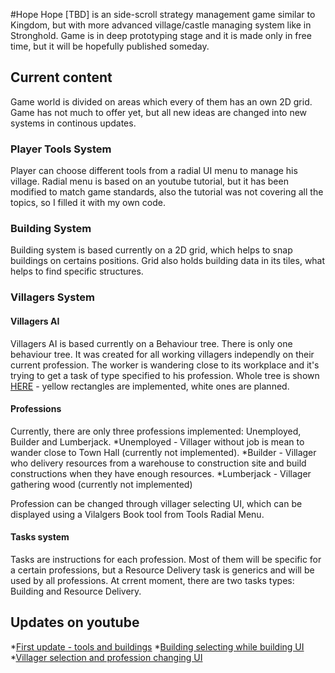 #Hope
Hope [TBD] is an side-scroll strategy management game similar to Kingdom, but with more advanced village/castle managing system like in Stronghold. Game is in deep prototyping stage and it is made only in free time, but it will be hopefully published someday.

## Current content
Game world is divided on areas which every of them has an own 2D grid. Game has not much to offer yet, but all new ideas are changed into new systems in continous updates.

### Player Tools System
Player can choose different tools from a radial UI menu to manage his village. Radial menu is based on an youtube tutorial, but it has been modified to match game standards, also the tutorial was not covering all the topics, so I filled it with my own code.

### Building System
Building system is based currently on a 2D grid, which helps to snap buildings on certains positions. Grid also holds building data in its tiles, what helps to find specific structures.

### Villagers System
#### Villagers AI
Villagers AI is based currently on a Behaviour tree. There is only one behaviour tree. It was created for all working villagers independly on their current profession. The worker is wandering close to its workplace and it's trying to get a task of type specified to his profession.
Whole tree is shown [HERE](https://drive.google.com/file/d/1rWhAOH2TzJkVR03YYvBP-NTEdC9Znux7/) - yellow rectangles are implemented, white ones are planned.

#### Professions
Currently, there are only three professions implemented: Unemployed, Builder and Lumberjack.
*Unemployed - Villager without job is mean to wander close to Town Hall (currently not implemented).
*Builder - Villager who delivery  resources from a warehouse to construction site and build constructions when they have enough resources.
*Lumberjack - Villager gathering wood (currently not implemented)

Profession can be changed through villager selecting UI, which can be displayed using a Vilalgers Book tool from Tools Radial Menu.

#### Tasks system
Tasks are instructions for each profession. Most of them will be specific for a certain professions, but a Resource Delivery task is generics and will be used by all professions. At crrent moment, there are two tasks types: Building and Resource Delivery.

## Updates on youtube
*[First update - tools and buildings](https://www.youtube.com/watch?v=laCbKncUxlc)
*[Building selecting while building UI](https://www.youtube.com/watch?v=eGZ8UUqtYbY)
*[Villager selection and profession changing UI](https://www.youtube.com/watch?v=rstPntP1JzQ)
